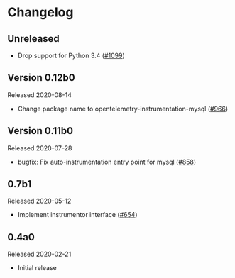 # Changelog

## Unreleased

- Drop support for Python 3.4
  ([#1099](https://github.com/open-telemetry/opentelemetry-python/pull/1099))

## Version 0.12b0

Released 2020-08-14

- Change package name to opentelemetry-instrumentation-mysql
  ([#966](https://github.com/open-telemetry/opentelemetry-python/pull/966))

## Version 0.11b0

Released 2020-07-28

- bugfix: Fix auto-instrumentation entry point for mysql
  ([#858](https://github.com/open-telemetry/opentelemetry-python/pull/858))

## 0.7b1

Released 2020-05-12

- Implement instrumentor interface ([#654](https://github.com/open-telemetry/opentelemetry-python/pull/654))

## 0.4a0

Released 2020-02-21

- Initial release